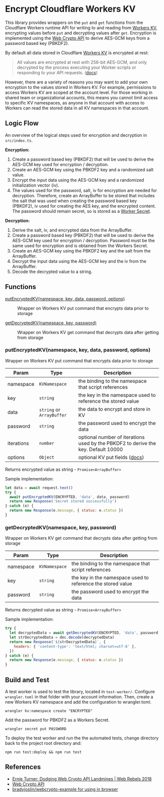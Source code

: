 # Encrypt Cloudflare Workers KV

This library provides wrappers on the `put` and `get` functions from the Cloudflare Workers runtime API for writing to and reading from [Workers KV](https://developers.cloudflare.com/workers/reference/apis), encrypting values before `put` and decrypting values after `get`. Encryption is implemented using the [Web Crypto API](https://developers.cloudflare.com/workers/reference/apis/web-crypto/) to derive AES-GCM keys from a password based key (PBKDF2).

By default all data stored in Cloudflare [Workers KV](https://developers.cloudflare.com/workers/reference/storage) is encrypted at rest:

> All values are encrypted at rest with 256-bit AES-GCM, and only decrypted by the process executing your Worker scripts or responding to your API requests. ([docs](https://developers.cloudflare.com/workers/reference/storage))

However, there are a variety of reasons you may want to add your own encryption to the values stored in Workers KV. For example, permissions to access Workers KV are scoped at the account level. For those working in shared team or organizational accounts, this means you cannot limit access to specific KV namespaces, as anyone in that account with access to Workers can read the stored data in all KV namespaces in that account.

## Logic Flow

An overview of the logical steps used for encryption and decryption in `src/index.ts`.

**Encryption:**

1. Create a password based key (PBKDF2) that will be used to derive the AES-GCM key used for encryption / decryption.
1. Create an AES-GCM key using the PBKDF2 key and a randomized salt value.
1. Encrypt the input data using the AES-GCM key and a randomized initialization vector (iv).
1. The values used for the password, salt, iv for encryption are needed for decryption. Therefore, create an ArrayBuffer to be stored that includes the salt that was used when creating the password based key (PBKDF2), iv used for creating the AES key, and the encrypted content. The password should remain secret, so is stored as a [Worker Secret](https://developers.cloudflare.com/workers/reference/apis/environment-variables/#secrets).

**Decryption:**

1. Derive the salt, iv, and encrypted data from the ArrayBuffer.
1. Create a password based key (PBKDF2) that will be used to derive the AES-GCM key used for encryption / decryption. Password must be the same used for encryption and is obtained from the Workers Secret.
1. Create an AES-GCM key using the PBKDF2 key and the salt from the ArrayBuffer.
1. Decrypt the input data using the AES-GCM key and the iv from the ArrayBuffer.
1. Decode the decrypted value to a string.

## Functions

<dl>
<dt><a href="#putEncryptedKV">putEncryptedKV(namespace, key, data, password, options)</a></dt>
<dd><p>Wrapper on Workers KV put command that encrypts data prior to storage</p>
</dd>
<dt><a href="#getDecryptedKV">getDecryptedKV(namespace, key, password)</a></dt>
<dd><p>Wrapper on Workers KV get command that decrypts data after getting from storage</p>
</dd>
</dl>

<a name="putEncryptedKV"></a>

### putEncryptedKV(namespace, key, data, password, options)

Wrapper on Workers KV put command that encrypts data prior to storage

| Param      | Type                                 | Description                                                                                                          |
| ---------- | ------------------------------------ | -------------------------------------------------------------------------------------------------------------------- |
| namespace  | <code>KVNamespace</code>             | the binding to the namespace that script references                                                                  |
| key        | <code>string</code>                  | the key in the namespace used to reference the stored value                                                          |
| data       | <code>string</code> or `ArrayBuffer` | the data to encrypt and store in KV                                                                                  |
| password   | <code>string</code>                  | the password used to encrypt the data                                                                                |
| iterations | <code>number</code>                  | optional number of iterations used by the PBKDF2 to derive the key. Default 10000                                    |
| options    | <code>Object</code>                  | optional KV put fields ([docs](https://developers.cloudflare.com/workers/reference/apis/kv/#creating-expiring-keys)) |

Returns encrypted value as string - `Promise<ArrayBuffer>`

Sample implementation:

```javascript
let data = await request.text()
try {
  await putEncryptedKV(ENCRYPTED, 'data', data, password)
  return new Response('Secret stored successfully')
} catch (e) {
  return new Response(e.message, { status: e.status })
}
```

<a name="getDecryptedKV"></a>

### getDecryptedKV(namespace, key, password)

Wrapper on Workers KV get command that decrypts data after getting from storage

| Param     | Type                     | Description                                                 |
| --------- | ------------------------ | ----------------------------------------------------------- |
| namespace | <code>KVNamespace</code> | the binding to the namespace that script references         |
| key       | <code>string</code>      | the key in the namespace used to reference the stored value |
| password  | <code>string</code>      | the password used to encrypt the data                       |

Returns decrypted value as string - `Promise<ArrayBuffer>`

Sample implementation:

```javascript
try {
  let decryptedData = await getDecryptedKV(ENCRYPTED, 'data', password)
  let strDecryptedData = dec.decode(decryptedData)
  return new Response(`${strDecryptedData}`, {
    headers: { 'content-type': 'text/html; charset=utf-8' },
  })
} catch (e) {
  return new Response(e.message, { status: e.status })
}
```

## Build and Test

A test worker is used to test the library, located in `test-worker/`. Configure `wrangler.toml` in that folder with your account information. Then, create a new Workers KV namespace and add the configuration to wrangler.toml.

`wrangler kv:namespace create "ENCRYPTED"`

Add the password for PBKDF2 as a Workers Secret.

`wrangler secret put PASSWORD`

To deploy the test worker and run the the automated tests, change directory back to the project root directory and:

`npm run test:deploy && npm run test`

## References

- [Ernie Turner: Dodging Web Crypto API Landmines | Web Rebels 2018](https://www.youtube.com/watch?v=lbt2_M1hZeg)
- [Web Crypto API](https://developer.mozilla.org/en-US/docs/Web/API/Web_Crypto_API)
- [bradyjoslin/webcrypto-example for using in browser](https://github.com/bradyjoslin/webcrypto-example)

